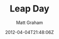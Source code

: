 ---
title: "Leap Day"
github: https://github.com/mattgraham/Leap-Day
demo: http://madebygraham.com/leapday/
author: Matt Graham

ssg:
  - Jekyll
cms:
  - No Cms
date: 2012-04-04T21:48:06Z
github_branch: master
---